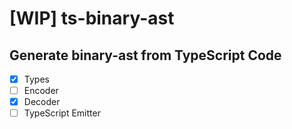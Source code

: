 # [WIP] ts-binary-ast

## Generate binary-ast from TypeScript Code

- [x] Types
- [ ] Encoder
- [x] Decoder
- [ ] TypeScript Emitter
